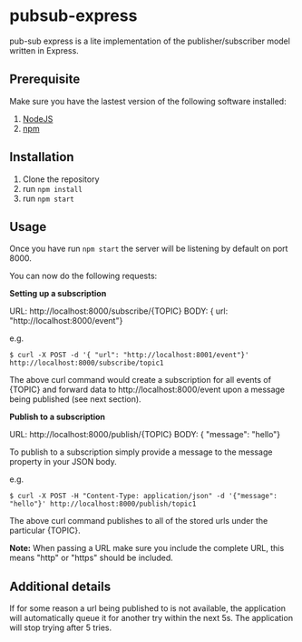 # pubsub-express

pub-sub express is a lite implementation of the publisher/subscriber model written in Express.

## Prerequisite

Make sure you have the lastest version of the following software installed:

1. [NodeJS](https://nodejs.org/en/)
2. [npm](https://www.npmjs.com/)

## Installation

1. Clone the repository
2. run `npm install` 
3. run `npm start`

## Usage

Once you have run `npm start` the server will be listening by default on port 8000.

You can now do the following requests:

**Setting up a subscription**

URL: http://localhost:8000/subscribe/{TOPIC} 
BODY: { url: "http://localhost:8000/event"}

e.g. 

`$ curl -X POST -d '{ "url": "http://localhost:8001/event"}' http://localhost:8000/subscribe/topic1`

The above curl command  would create a subscription for all events of {TOPIC} and forward data to http://localhost:8000/event upon a message being published (see next section).

**Publish to a subscription**

URL: http://localhost:8000/publish/{TOPIC}
BODY: { "message": "hello"}

To publish to a subscription simply provide a message to the message property in your JSON body. 

e.g.

`$ curl -X POST -H "Content-Type: application/json" -d '{"message": "hello"}' http://localhost:8000/publish/topic1`


The above curl command publishes to all of the stored urls under the particular {TOPIC}.

**Note:** When passing a URL make sure you include the complete URL, this means "http" or "https" should be included.

## Additional details

If for some reason a url being published to is not available, the application will automatically queue it for another try within the next 5s. The application will stop trying after 5 tries.
